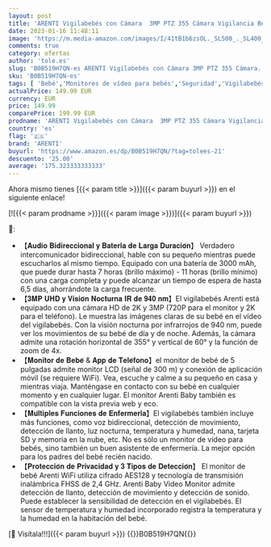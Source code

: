 ```yaml
---
layout: post
title: 'ARENTI Vigilabebés con Cámara  3MP PTZ 355 Cámara Vigilancia Bebés  Visión Nocturna por Infrarrojos  Modo VOX  Sensor de Temperatura de Detección de llanto  Audio Birrecional  Compatible con Movil'
date: 2023-01-16 11:48:11
image: 'https://m.media-amazon.com/images/I/41tB1b6zsOL._SL500_._SL400_.jpg'
comments: true
category: ofertas
author: 'tole.es'
slug: 'B0B519H7QN-es ARENTI Vigilabebés con Cámara 3MP PTZ 355 Cámara...'
sku: 'B0B519H7QN-es'
tags: [ 'Bebé','Monitores de vídeo para bebés','Seguridad','Vigilabebés','arenti','bebés','vigilabebés','🇪🇸', ]
actualPrice: 149.99 EUR
currency: EUR
price: 149.99
comparePrice: 199.99 EUR
prodname: 'ARENTI Vigilabebés con Cámara  3MP PTZ 355 Cámara Vigilancia Bebés  Visión Nocturna por Infrarrojos  Modo VOX  Sensor de Temperatura de Detección de llanto  Audio Birrecional  Compatible con Movil'
country: 'es'
flag: '🇪🇸'
brand: 'ARENTI'
buyurl: 'https://www.amazon.es/dp/B0B519H7QN/?tag=tolees-21'
descuento: '25.00'
average: '175.323333333333'
---
```


Ahora mismo tienes [{{< param title >}}]({{< param buyurl >}}) en el siguiente enlace!

[![{{< param prodname >}}]({{< param image >}})]({{< param buyurl >}})

🔎:

- 【𝐀𝐮𝐝𝐢𝐨 𝐁𝐢𝐝𝐢𝐫𝐞𝐜𝐜𝐢𝐨𝐧𝐚𝐥 𝐲 𝐁𝐚𝐭𝐞𝐫𝐢́𝐚 𝐝𝐞 𝐋𝐚𝐫𝐠𝐚 𝐃𝐮𝐫𝐚𝐜𝐢𝐨́𝐧】 Verdadero intercomunicador bidireccional, hable con su pequeño mientras puede escucharlos al mismo tiempo. Equipado con una batería de 3000 mAh, que puede durar hasta 7 horas (brillo máximo) - 11 horas (brillo mínimo) con una carga completa y puede alcanzar un tiempo de espera de hasta 6,5 días, ahorrándote la carga frecuente.
- 【𝟑𝐌𝐏 𝐔𝐇𝐃 𝐲 𝐕𝐢𝐬𝐢𝐨́𝐧 𝐍𝐨𝐜𝐭𝐮𝐫𝐧𝐚 𝐈𝐑 𝐝𝐞 𝟗𝟒𝟎 𝐧𝐦】El vigilabebés Arenti está equipado con una cámara HD de 2K y 3MP (720P para el monitor y 2K para el teléfono). Le muestra las imágenes claras de su bebé en el vídeo del vigilabebés. Con la visión nocturna por infrarrojos de 940 nm, puede ver los movimientos de su bebé de día y de noche. Además, la cámara admite una rotación horizontal de 355° y vertical de 60° y la función de zoom de 4x.
- 【𝐌𝐨𝐧𝐢𝐭𝐨𝐫 𝐝𝐞 𝐁𝐞𝐛𝐞́ & 𝐀𝐩𝐩 𝐝𝐞 𝐓𝐞𝐥𝐞́𝐟𝐨𝐧𝐨】el monitor de bebé de 5 pulgadas admite monitor LCD (señal de 300 m) y conexión de aplicación móvil (se requiere WiFi). Vea, escuche y calme a su pequeño en casa y mientras viaja. Manténgase en contacto con su bebé en cualquier momento y en cualquier lugar. El monitor Arenti Baby también es compatible con la vista previa web y eco.
- 【𝐌𝐮́𝐥𝐭𝐢𝐩𝐥𝐞𝐬 𝐅𝐮𝐧𝐜𝐢𝐨𝐧𝐞𝐬 𝐝𝐞 𝐄𝐧𝐟𝐞𝐫𝐦𝐞𝐫𝐢́𝐚】El vigilabebés también incluye más funciones, como voz bidireccional, detección de movimiento, detección de llanto, luz nocturna, temperatura y humedad, nana, tarjeta SD y memoria en la nube, etc. No es sólo un monitor de vídeo para bebés, sino también un buen asistente de enfermería. La mejor opción para los padres del bebé recién nacido.
- 【𝐏𝐫𝐨𝐭𝐞𝐜𝐜𝐢𝐨́𝐧 𝐝𝐞 𝐏𝐫𝐢𝐯𝐚𝐜𝐢𝐝𝐚𝐝 𝐲 𝟑 𝐓𝐢𝐩𝐨𝐬 𝐝𝐞 𝐃𝐞𝐭𝐞𝐜𝐜𝐢𝐨́𝐧】 El monitor de bebé Arenti WiFi utiliza cifrado AES128 y tecnología de transmisión inalámbrica FHSS de 2,4 GHz. Arenti Baby Video Monitor admite detección de llanto, detección de movimiento y detección de sonido. Puede establecer la sensibilidad de detección en el vigilabebés. El sensor de temperatura y humedad incorporado registra la temperatura y la humedad en la habitación del bebé.

[🛒 Visítala!!!]({{< param buyurl >}})
{{<world>}}B0B519H7QN{{</world>}}
